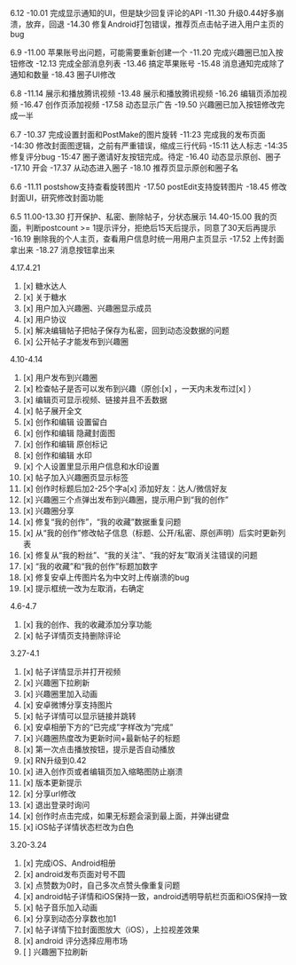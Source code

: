 6.12
-10.01 完成显示通知的UI，但是缺少回复评论的API
-11.30 升级0.44好多崩溃，放弃，回退
-14.30 修复Android打包错误，推荐页点击帖子进入用户主页的bug

6.9
-11.00 苹果账号出问题，可能需要重新创建一个
-11.20 完成兴趣圈已加入按钮修改
-12.13 完成全部消息列表
-13.46 搞定苹果账号
-15.48 消息通知完成除了通知和数量
-18.43 圈子UI修改

6.8
-11.14 展示和播放腾讯视频
-13.48 展示和播放腾讯视频
-16.26 编辑页添加视频
-16.47 创作页添加视频
-17.58 动态显示广告
-19.50 兴趣圈已加入按钮修改完成一半

6.7
-10.37 完成设置封面和PostMake的图片旋转
-11:23 完成我的发布页面
-14:30 修改封面图逻辑，之前有严重错误，缩成三行代码
-15:11 达人标志
-14:35 修复评分bug
-15:47 圈子邀请好友按钮完成。待定
-16.40 动态显示原创、圈子
-17.10 开会
-17.37 从动态进入圈子
-18.10 推荐页显示原创和圈子名

6.6
-11.11 postshow支持查看旋转图片
-17.50 postEdit支持旋转图片
-18.45 修改封面UI，研究修改封面功能

6.5
11.00-13.30 打开保护、私密、删除帖子，分状态展示
14.40-15.00 我的页面，判断postcount >= 1提示评分，拒绝后15天后提示，同意了30天后再提示
-16.19 删除我的个人主页，查看用户信息时统一用用户主页显示
-17.52 上传封面拿出来
-18.27 消息按钮拿出来

4.17.4.21
1. [x] 糖水达人
2. [x] 关于糖水
3. [x] 用户加入兴趣圈、兴趣圈显示成员
4. [x] 用户协议
5. [x] 解决编辑帖子把帖子保存为私密，回到动态没数据的问题
6. [x] 公开帖子才能发布到兴趣圈

4.10-4.14
1. [x] 用户发布到兴趣圈
2. [x] 检查帖子是否可以发布到兴趣（原创:[x] ，一天内未发布过[x] ）
3. [x] 编辑页可显示视频、链接并且不丢数据
4. [x] 帖子展开全文
5. [x] 创作和编辑 设置留白
6. [x] 创作和编辑 隐藏封面图
7. [x] 创作和编辑 原创标记
8. [x] 创作和编辑 水印
9. [x] 个人设置里显示用户信息和水印设置
10. [x] 帖子加入兴趣圈页显示标签
11. [x] 创作时标题后加2-25个字a[x] 添加好友：达人/微信好友
12. [x] 兴趣圈三个点弹出发布到兴趣圈，提示用户到“我的创作”
13. [x] 兴趣圈分享
14. [x] 修复“我的创作”，“我的收藏”数据重复问题
15. [x] 从“我的创作”修改帖子信息（标题、公开/私密、原创声明）后实时更新列表
16. [x] 修复从“我的粉丝”、“我的关注”、“我的好友”取消关注错误的问题
17. [x] “我的收藏”和“我的创作”标题加数字
18. [x] 修复安卓上传图片名为中文时上传崩溃的bug
19. [x] 提示框统一改为左取消，右确定

4.6-4.7
1. [x] 我的创作、我的收藏添加分享功能
2. [x] 帖子详情页支持删除评论

3.27-4.1
1. [x] 帖子详情显示并打开视频
2. [x] 兴趣圈下拉刷新
3. [x] 兴趣圈里加入动画
4. [x] 安卓微博分享支持图片
5. [x] 帖子详情可以显示链接并跳转
6. [x] 安卓相册下方的“已完成”字样改为“完成”
7. [x] 兴趣圈热度改为更新时间+最新帖子的标题
8. [x] 第一次点击播放按钮，提示是否自动播放
9. [x] RN升级到0.42
10. [x] 进入创作页或者编辑页加入缩略图防止崩溃
11. [x] 版本更新提示
12. [x] 分享url修改
13. [x] 退出登录时询问
14. [x] 创作时点击完成，如果无标题会滚到最上面，并弹出键盘
15. [x] iOS帖子详情状态栏改为白色

3.20-3.24
1. [x] 完成iOS、Android相册
2. [x] android发布页面对号不圆
3. [x] 点赞数为0时，自己多次点赞头像重复问题
4. [x] android帖子详情和iOS保持一致，android透明导航栏页面和iOS保持一致
5. [x] 帖子音乐加入动画
6. [x] 分享到动态分享数也加1
7. [x] 帖子详情下拉封面图放大（iOS），上拉视差效果
8. [x] android 评分选择应用市场
9. [ ] 兴趣圈下拉刷新


                      